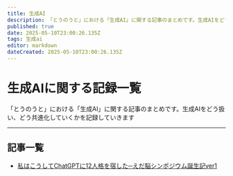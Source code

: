 ```yaml
---
title: 生成AI
description: 「とうのうと」における「生成AI」に関する記事のまとめです。生成AIをどう扱い、どう共進化していくかを記録していきます
published: true
date: 2025-05-10T23:00:26.135Z
tags: 生成ai
editor: markdown
dateCreated: 2025-05-10T23:00:26.135Z
---
```


# 生成AIに関する記録一覧

「とうのうと」における「生成AI」に関する記事のまとめです。生成AIをどう扱い、どう共進化していくかを記録していきます

---

## 記事一覧

- [私はこうしてChatGPTに12人格を宿した─えだ脳シンポジウム誕生記ver1](/生成AI/私はこうしてChatGPTに12人格を宿した─えだ脳シンポジウム誕生記ver1)
